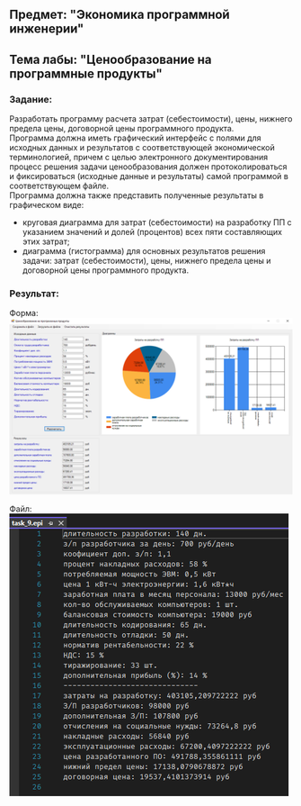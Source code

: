 ## Предмет: "Экономика программной инженерии"  

## Тема лабы: "Ценообразование на программные продукты"

### Задание:
Разработать программу расчета затрат (себестоимости), цены, нижнего предела цены, договорной цены программного продукта.  
Программа должна иметь графический интерфейс с полями для исходных данных и результатов с соответствующей экономической терминологией, причем с целью электронного документирования процесс решения задачи ценообразования должен протоколироваться и фиксироваться (исходные данные и результаты) самой программой в соответствующем файле.  
Программа должна также представить полученные результаты в графическом виде:  
- круговая диаграмма для затрат (себестоимости) на разработку ПП с указанием значений и долей (процентов) всех пяти составляющих этих затрат;
- диаграмма (гистограмма) для основных результатов решения задачи: затрат (себестоимости), цены, нижнего предела цены и договорной цены программного продукта.

### Результат:
Форма:  
![](./doc/Example.png)  

Файл:  
![](./doc/file.png)  